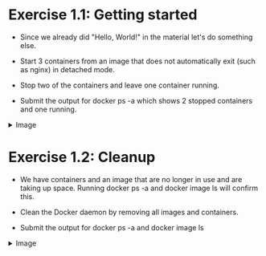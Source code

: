 # Exercise 1.1: Getting started

-   Since we already did "Hello, World!" in the material let's do something else.

-   Start 3 containers from an image that does not automatically exit (such as nginx) in detached mode.

-   Stop two of the containers and leave one container running.

-   Submit the output for docker ps -a which shows 2 stopped containers and one running.

<details>
<summary>Image</summary>
![Screenshot](./images/1.1.png)
</details>

# Exercise 1.2: Cleanup

-   We have containers and an image that are no longer in use and are taking up space. Running docker ps -a and docker image ls will confirm this.

-   Clean the Docker daemon by removing all images and containers.

-   Submit the output for docker ps -a and docker image ls

<details>
<summary>Image</summary>
![Screenshot](./images/1.2.png)
</details>

